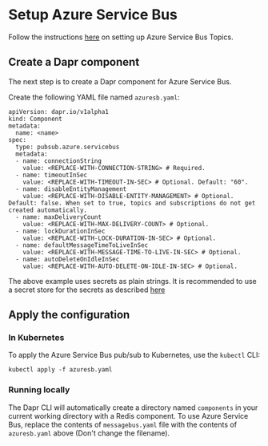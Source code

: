 # Setup Azure Service Bus

Follow the instructions [here](https://docs.microsoft.com/en-us/azure/service-bus-messaging/service-bus-quickstart-topics-subscriptions-portal) on setting up Azure Service Bus Topics.

## Create a Dapr component

The next step is to create a Dapr component for Azure Service Bus.

Create the following YAML file named `azuresb.yaml`:

```
apiVersion: dapr.io/v1alpha1
kind: Component
metadata:
  name: <name>
spec:
  type: pubsub.azure.servicebus
  metadata:
  - name: connectionString
    value: <REPLACE-WITH-CONNECTION-STRING> # Required.
  - name: timeoutInSec
    value: <REPLACE-WITH-TIMEOUT-IN-SEC> # Optional. Default: "60".
  - name: disableEntityManagement
    value: <REPLACE-WITH-DISABLE-ENTITY-MANAGEMENT> # Optional. Default: false. When set to true, topics and subscriptions do not get created automatically.
  - name: maxDeliveryCount
    value: <REPLACE-WITH-MAX-DELIVERY-COUNT> # Optional.
  - name: lockDurationInSec
    value: <REPLACE-WITH-LOCK-DURATION-IN-SEC> # Optional.
  - name: defaultMessageTimeToLiveInSec
    value: <REPLACE-WITH-MESSAGE-TIME-TO-LIVE-IN-SEC> # Optional.
  - name: autoDeleteOnIdleInSec
    value: <REPLACE-WITH-AUTO-DELETE-ON-IDLE-IN-SEC> # Optional.
```

The above example uses secrets as plain strings. It is recommended to use a secret store for the secrets as described [here](../../concepts/components/secrets.md)


## Apply the configuration

### In Kubernetes

To apply the Azure Service Bus pub/sub to Kubernetes, use the `kubectl` CLI:

```
kubectl apply -f azuresb.yaml
```

### Running locally

The Dapr CLI will automatically create a directory named `components` in your current working directory with a Redis component.
To use Azure Service Bus, replace the contents of `messagebus.yaml` file with the contents of `azuresb.yaml` above (Don't change the filename).

